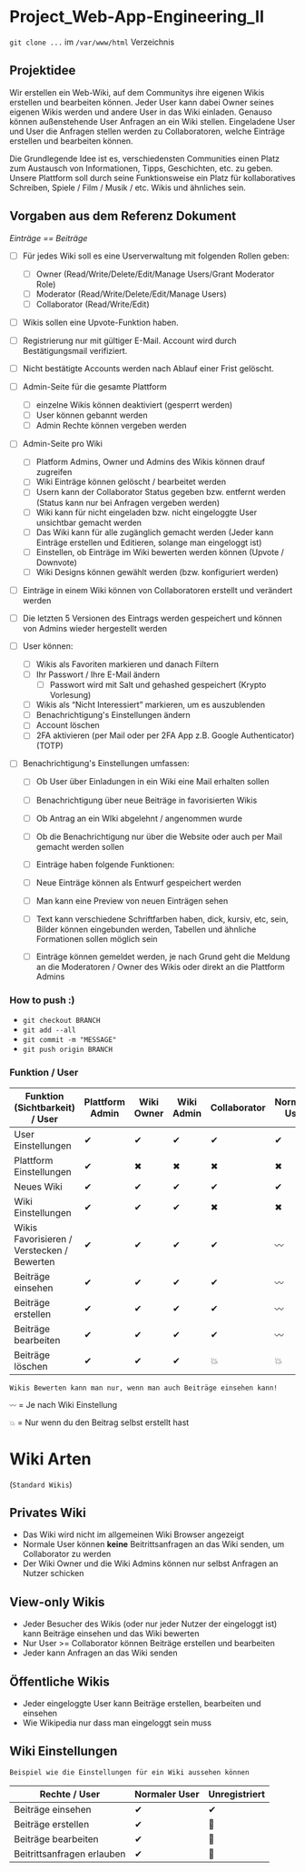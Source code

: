 # Project_Web-App-Engineering_II

`git clone ...` im `/var/www/html` Verzeichnis

## Projektidee
Wir erstellen ein Web-Wiki, auf dem Communitys ihre eigenen Wikis erstellen und bearbeiten können.
Jeder User kann dabei Owner seines eigenen Wikis werden und andere User in das Wiki einladen. Genauso können außenstehende User Anfragen an ein Wiki stellen. Eingeladene User und User die Anfragen stellen werden zu Collaboratoren, welche Einträge erstellen und bearbeiten können.

Die Grundlegende Idee ist es, verschiedensten Communities einen Platz zum Austausch von Informationen, Tipps, Geschichten, etc. zu geben. 
Unsere Plattform soll durch seine Funktionsweise ein Platz für kollaboratives Schreiben, Spiele / Film / Musik / etc. Wikis und ähnliches sein.

## Vorgaben aus dem Referenz Dokument
*Einträge == Beiträge*

- [ ] Für jedes Wiki soll es eine Userverwaltung mit folgenden Rollen geben:
    - [ ] Owner     (Read/Write/Delete/Edit/Manage Users/Grant Moderator Role)
    - [ ] Moderator     (Read/Write/Delete/Edit/Manage Users)
    - [ ] Collaborator    (Read/Write/Edit)

- [ ] Wikis sollen eine Upvote-Funktion haben.

- [ ] Registrierung nur mit gültiger E-Mail. Account wird durch Bestätigungsmail verifiziert.
- [ ] Nicht bestätigte Accounts werden nach Ablauf einer Frist gelöscht.

- [ ] Admin-Seite für die gesamte Plattform
    - [ ] einzelne Wikis können deaktiviert (gesperrt werden)
    - [ ] User können gebannt werden
    - [ ] Admin Rechte können vergeben werden

- [ ] Admin-Seite pro Wiki
    - [ ] Platform Admins, Owner und Admins des Wikis können drauf zugreifen
    - [ ] Wiki Einträge können gelöscht / bearbeitet werden
    - [ ] Usern kann der Collaborator Status gegeben bzw. entfernt werden (Status kann nur bei Anfragen vergeben werden)
    - [ ] Wiki kann für nicht eingeladen bzw. nicht eingeloggte User unsichtbar gemacht werden
    - [ ] Das Wiki kann für alle zugänglich gemacht werden (Jeder kann Einträge erstellen und Editieren, solange man eingeloggt ist)
    - [ ] Einstellen, ob Einträge im Wiki bewerten werden können (Upvote / Downvote)
    - [ ] Wiki Designs können gewählt werden (bzw. konfiguriert werden)

- [ ] Einträge in einem Wiki können von Collaboratoren erstellt und verändert werden
- [ ] Die letzten 5 Versionen des Eintrags werden gespeichert und können von Admins wieder hergestellt werden

- [ ] User können:
    - [ ] Wikis als Favoriten markieren und danach Filtern
    - [ ] Ihr Passwort / Ihre E-Mail ändern
        - [ ] Passwort wird mit Salt und gehashed gespeichert (Krypto Vorlesung)
    - [ ] Wikis als “Nicht Interessiert” markieren, um es auszublenden
    - [ ] Benachrichtigung's Einstellungen ändern
    - [ ] Account löschen
    - [ ] 2FA aktivieren (per Mail oder per 2FA App z.B. Google Authenticator) (TOTP)

- [ ] Benachrichtigung's Einstellungen umfassen:
    - [ ] Ob User über Einladungen in ein Wiki eine Mail erhalten sollen
    - [ ] Benachrichtigung über neue Beiträge in favorisierten Wikis
    - [ ] Ob Antrag an ein WIki abgelehnt / angenommen wurde
    - [ ] Ob die Benachrichtigung nur über die Website oder auch per Mail gemacht werden sollen

    - [ ] Einträge haben folgende Funktionen:
    - [ ] Neue Einträge können als Entwurf gespeichert werden
    - [ ] Man kann eine Preview von neuen Einträgen sehen
    - [ ] Text kann verschiedene Schriftfarben haben, dick, kursiv, etc, sein, Bilder können eingebunden werden, Tabellen und ähnliche Formationen sollen möglich sein
    - [ ] Einträge können gemeldet werden, je nach Grund geht die Meldung an die Moderatoren / Owner des Wikis oder direkt an die Plattform Admins

### How to push :)
- `git checkout BRANCH`
- `git add --all`
- `git commit -m "MESSAGE"`
- `git push origin BRANCH`




### Funktion / User

| Funktion (Sichtbarkeit) / User | Plattform Admin | Wiki Owner | Wiki Admin | Collaborator | Normaler User | Unregistriert |
|---|---|---|---|---|---|---|
| User Einstellungen | ✔ | ✔ | ✔ | ✔ | ✔ | ✖ |
| Plattform Einstellungen | ✔ | ✖ | ✖ | ✖ | ✖ | ✖ |
| Neues Wiki | ✔ | ✔ | ✔ | ✔ | ✔ | ✖ |
| Wiki Einstellungen | ✔ | ✔ | ✔ | ✖ | ✖ | ✖ | ✖ |
| Wikis Favorisieren / Verstecken / Bewerten | ✔ | ✔ | ✔ | ✔ | 〰 | ✖ |
| Beiträge einsehen | ✔ | ✔ | ✔ | ✔ | 〰 | 〰 |
| Beiträge erstellen | ✔ | ✔ | ✔ | ✔ | 〰 | ✖ |
| Beiträge bearbeiten | ✔ | ✔ | ✔ | ✔ | 〰 | ✖ |
| Beiträge löschen | ✔ | ✔ | ✔ | 💥 | 💥 | ✖ |


`Wikis Bewerten kann man nur, wenn man auch Beiträge einsehen kann!`

`〰` = Je nach Wiki Einstellung

`💥` = Nur wenn du den Beitrag selbst erstellt hast

# Wiki Arten
(`Standard Wikis`)
## Privates Wiki
- Das Wiki wird nicht im allgemeinen Wiki Browser angezeigt 
- Normale User können **keine** Beitrittsanfragen an das Wiki senden, um Collaborator zu werden
- Der Wiki Owner und die Wiki Admins können nur selbst Anfragen an Nutzer schicken

## View-only Wikis
- Jeder Besucher des Wikis (oder nur jeder Nutzer der eingeloggt ist) kann Beiträge einsehen und das Wiki bewerten
- Nur User >= Collaborator können Beiträge erstellen und bearbeiten
- Jeder kann Anfragen an das Wiki senden

## Öffentliche Wikis
- Jeder eingeloggte User kann Beiträge erstellen, bearbeiten und einsehen
- Wie Wikipedia nur dass man eingeloggt sein muss

## Wiki Einstellungen
`Beispiel wie die Einstellungen für ein Wiki aussehen können`

| Rechte / User | Normaler User | Unregistriert |
|---|---|---|
| Beiträge einsehen | ✔ | ✔ |
| Beiträge erstellen | ✔ | 🚫 |
| Beiträge bearbeiten | ✔ | 🚫 |
| Beitrittsanfragen erlauben | ✔ | 🚫 |
